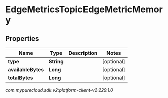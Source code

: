# EdgeMetricsTopicEdgeMetricMemory


## Properties

| Name | Type | Description | Notes |
| ------------ | ------------- | ------------- | ------------- |
| **type** | **String** |  |  [optional] |
| **availableBytes** | **Long** |  |  [optional] |
| **totalBytes** | **Long** |  |  [optional] |




_com.mypurecloud.sdk.v2:platform-client-v2:229.1.0_
